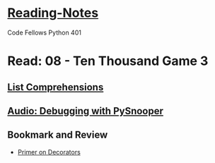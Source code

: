 # [Reading-Notes](https://alsosteve.github.io/reading-notes/)
Code Fellows Python 401

# Read: 08 - Ten Thousand Game 3

## [List Comprehensions](https://www.pythonforbeginners.com/basics/list-comprehensions-in-python)


## [Audio: Debugging with PySnooper](https://www.pythonpodcast.com/pysnooper-python-debugging-episode-241/)

## Bookmark and Review
- [Primer on Decorators](https://realpython.com/primer-on-python-decorators/)